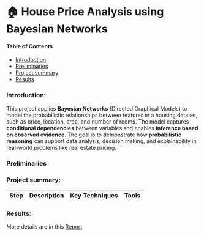 # 🏠 House Price Analysis using Bayesian Networks
####  Table of Contents
- [Introduction](#Introduction)
- [Preliminaries](#Preliminaries)
- [Project summary](#Project-summary)
- [Results](#Results)
### Introduction:
This project applies **Bayesian Networks** (Directed Graphical Models) to model the probabilistic relationships between features in a housing dataset, such as price, location, area, and number of rooms. The model captures **conditional dependencies** between variables and enables **inference based on observed evidence**. The goal is to demonstrate how **probabilistic reasoning** can support data analysis, decision making, and explainability in real-world problems like real estate pricing.
### Preliminaries
### Project summary:
|Step| Description | Key Techniques | Tools|
|---|---|---|---|

### Results: 
More details are in this [Report](https://github.com/taitran0102/Life-Expectancy/blob/main/report_latex/Report.pdf)

